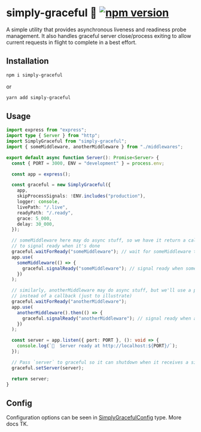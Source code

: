 # simply-graceful :hibiscus: [![npm version](https://badge.fury.io/js/simply-graceful.svg)](https://badge.fury.io/js/simply-graceful)

A simple utility that provides asynchronous liveness and readiness probe management. It also handles graceful server close/process exiting to allow current requests in flight to complete in a best effort.

## Installation

```bash
npm i simply-graceful
```

or

```bash
yarn add simply-graceful
```

## Usage

```ts
import express from "express";
import type { Server } from "http";
import SimplyGraceful from "simply-graceful";
import { someMiddleware, anotherMiddleware } from "./middlewares";

export default async function Server(): Promise<Server> {
  const { PORT = 3000, ENV = "development" } = process.env;

  const app = express();

  const graceful = new SimplyGraceful({
    app,
    skipProcessSignals: !ENV.includes("production"),
    logger: console,
    livePath: "/.live",
    readyPath: "/.ready",
    grace: 5_000,
    delay: 30_000,
  });

  // someMiddleware here may do async stuff, so we have it return a callback
  // to signal ready when it's done
  graceful.waitForReady("someMiddleware"); // wait for someMiddleware to signal ready
  app.use(
    someMiddleware(() => {
      graceful.signalReady("someMiddleware"); // signal ready when someMiddleware is ready
    })
  );

  // similarly, anotherMiddleware may do async stuff, but we'll use a promise pattern
  // instead of a callback (just to illustrate)
  graceful.waitForReady("anotherMiddleware");
  app.use(
    anotherMiddleware().then(() => {
      graceful.signalReady("anotherMiddleware"); // signal ready when anotherMiddleware is ready
    })
  );

  const server = app.listen({ port: PORT }, (): void => {
    console.log(`🚀  Server ready at http://localhost:${PORT}/`);
  });

  // Pass `server` to graceful so it can shutdown when it receives a signal
  graceful.setServer(server);

  return server;
}
```

## Config

Configuration options can be seen in [SimplyGracefulConfig](./src/index.ts#L13) type. More docs TK.
